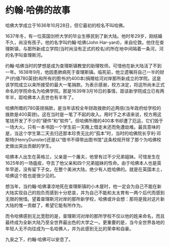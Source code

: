 # 约翰·哈佛的故事

哈佛大学成立于1636年10月28日，但它最初的校名不叫哈佛。 

1637年冬，有一位英国剑桥大学的毕业生移民到了新大陆。他时年29岁，刚结婚不久，尚没有孩子。他的名字叫约翰·哈佛(John Har-yard)，来自伦敦。他住在查理斯镇，与那所新成立学院(当时尚没有正式的校名)的所在地中间隔着一条河，河的名字叫查理斯河。 

约翰·哈佛当时的梦想是成为查理斯镇教堂的助理牧师。可惜他在新大陆活了不到一年。1638年9月，他因患肺病死于查理斯镇。临死前，他立遗嘱将自己一半的财产(约值780英镑)和所有的图书(约400本)捐赠给河对岸那所新成立的学院。这是该学院成立以来所接受的最大一笔捐款。为表示感谢，校方决定，将这所尚未正式命名的学院命名为哈佛学院。那是1639年3月16日的事情，距该新学院成立已有两年半，距哈佛本人去世也有半年了。 

哈佛所赠的780英镑捐款，是当年该校全年财政拨款的近两倍(当年政府给学校的拨款是400英镑)。这在当时是一笔了不起的收入。用时下之术语来说，校方用这笔钱开发了不少的“硬件”和“软件”。但哈佛所赠的400本书却遭了厄运，它们毁于一场大火。只有一本书因一个学生前一天晚上借走未还而免遭劫难。最具意味的是，当这个学生第二天去归还那本珍贵无比的“孤本”时，当时的哈佛院长亨利·邓斯特(HenryDunster)还是以“借书不得带出图书馆”这条校规开除了那个为哈佛校史做出突出贡献的学生。 

哈佛本人出生在英格兰，父亲是一个屠夫，他曾有过不少兄弟姐妹。可惜发生在1625年的一场瘟疫，夺去了他父亲和四个兄弟姐妹的性命。由于哈佛本人也是英年早逝，没有留下子女。在整个美洲大陆，绝少有人姓哈佛的。就是在英国本土，哈佛这个姓也是很少见的。 

想当年，当约翰·哈佛凄凉地死在查理斯镇的小木屋时，他一定会为自己不能在新大陆实现自己的抱负而感到十分悲哀，并为自己不能和太太育有一两个后代而感到无限的惋惜。望着查理斯河对岸的那所新学校，哈佛或许会想：那将是我对这片新大陆的惟一贡献了，希望它能有所作为。 

而令哈佛感到无比宽慰的是，查理斯河对岸的那所学校不仅以他的姓来命名，而且最终成为全新大陆乃至全世界最出色的大学之一。更重要的是，当今全世界各地的年轻人无不向往成为一名哈佛人，并为此感到无比的荣幸和自豪。 

九泉之下，约翰·哈佛可以安息了。
 